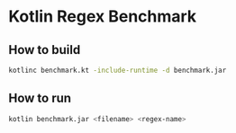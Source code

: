 # Kotlin Regex Benchmark

## How to build

```sh
kotlinc benchmark.kt -include-runtime -d benchmark.jar
```

## How to run

```sh
kotlin benchmark.jar <filename> <regex-name>
```
